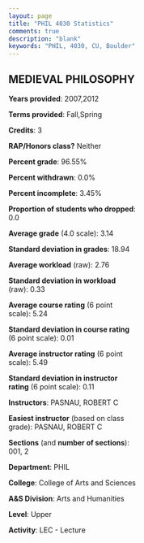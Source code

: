 ```yaml
---
layout: page
title: "PHIL 4030 Statistics"
comments: true
description: "blank"
keywords: "PHIL, 4030, CU, Boulder"
--- 
```

<head>
<script src="https://ajax.googleapis.com/ajax/libs/jquery/2.1.3/jquery.min.js"></script>
<script src="https://dl.dropboxusercontent.com/s/pc42nxpaw1ea4o9/highcharts.js?dl=0"></script>
<!-- <script src="../assets/js/highcharts.js"></script> -->
<style type="text/css">@font-face {
	font-family: "Bebas Neue";
	src: url(https://www.filehosting.org/file/details/544349/BebasNeue%20Regular.otf) format("opentype");
	}
	h1.Bebas { 
		font-family: "Bebas Neue", Verdana, Tahoma;
	}
</style>
</head>
<body>
	<div id="container" style="float: right; width: 45%; height: 88%; margin-left: 2.5%; margin-right: 2.5%;"></div>
	<script language="JavaScript">
		$(document).ready(function() {
		var chart = {type: 'column'};
		var title = {text: 'Grade Distribution'};
		var xAxis = {categories: ['A','B','C','D','F'],crosshair: true};
		var yAxis = {min: 0,title: {text: 'Percentage'}};
		var tooltip = {headerFormat: '<center><b><span style="font-size:20px">{point.key}</span></b></center>',
		               pointFormat: '<td style="padding:0"><b>{point.y:.1f}%</b></td>',
		               footerFormat: '</table>',shared: true,useHTML: true};
		var plotOptions = {column: {pointPadding: 0.0,borderWidth: 0}};  
		var credits = {enabled: false};var series= [{name: 'Percent',data: [52.63,34.21,5.26,2.63,5.26,]}];
		var json = {};
		json.chart = chart;
		json.title = title;
		json.tooltip = tooltip;
		json.xAxis = xAxis;
		json.yAxis = yAxis;  
		json.series = series;
		json.plotOptions = plotOptions;  
		json.credits = credits;
		$('#container').highcharts(json);
	});
	</script>
</body>
			   
## MEDIEVAL PHILOSOPHY

**Years provided**: 2007,2012

**Terms provided**: Fall,Spring

**Credits**: 3

**RAP/Honors class?** Neither

**Percent grade**: 96.55%

**Percent withdrawn**: 0.0%

**Percent incomplete**: 3.45%

**Proportion of students who dropped**: 0.0

**Average grade** (4.0 scale): 3.14

**Standard deviation in grades**: 18.94

**Average workload** (raw): 2.76

**Standard deviation in workload** (raw): 0.33

**Average course rating** (6 point scale): 5.24

**Standard deviation in course rating** (6 point scale): 0.01

**Average instructor rating** (6 point scale): 5.49

**Standard deviation in instructor rating** (6 point scale): 0.11

**Instructors**: PASNAU, ROBERT C

**Easiest instructor** (based on class grade): PASNAU, ROBERT C

**Sections** (and **number of sections**): 001, 2

**Department**: PHIL

**College**: College of Arts and Sciences

**A&S Division**: Arts and Humanities

**Level**: Upper

**Activity**: LEC - Lecture